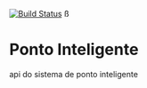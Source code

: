 [![Build Status](https://travis-ci.org/BrunoAmorimPaixao/ponto-inteligente-api.svg?branch=master)](https://travis-ci.org/BrunoAmorimPaixao/ponto-inteligente-api)
ß
# Ponto Inteligente
api do sistema de ponto inteligente
